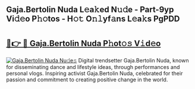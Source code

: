 ## Gaja.Bertolin Nuda L𝚎a𝚔ed N𝚞𝚍e - Part-9yp Vi𝚍𝚎o P𝚑𝚘tos - H𝚘𝚝 O𝚗𝚕yf𝚊ns L𝚎a𝚔s PgPDD

# <h2><a href="http://kf3082v.oniu.top/?m=Gaja.Bertolin+Nuda">🔗👉 🔴 Gaja.Bertolin Nuda P𝚑ot𝚘𝚜 V𝚒d𝚎o</a></h2>

[![Gaja.Bertolin Nuda Nu𝚍e𝚜](https://i.imgur.com/0qMVB7G.gif)](http://kf3082v.oniu.top/?m=Gaja.Bertolin+Nuda)
Digital trendsetter Gaja.Bertolin Nuda, known for disseminating dance and lifestyle ideas, through performances and personal vlogs. Inspiring activist Gaja.Bertolin Nuda, celebrated for their passion and commitment to creating positive change in the world.  
